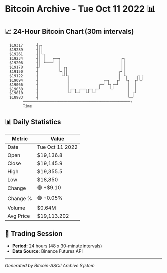 # Bitcoin Archive - Tue Oct 11 2022 📊

## 📈 24-Hour Bitcoin Chart (30m intervals)

```
  $19317      ┤┌┐                                              
  $19289      ┤││                                              
  $19261      ┤│└┐                                             
  $19234      ┤│ │   ┌──┐                           ┌┐         
  $19206      ┤│ └───┘  │                           ││         
  $19178      ┼┘        │ ┌┐                        ││         
  $19150      ┤         └┐││                       ┌┘│         
  $19122      ┤          └┘└┐                      │ └┐    ┌┐┌ 
  $19094      ┤             │               ┌─┐   ┌┘  └┐  ┌┘└┘ 
  $19066      ┤             │             ┌─┘ └┐┌─┘    │  │    
  $19038      ┤             │┌─┐ ┌──┐┌─┐┌─┘    └┘      │  │    
  $19010      ┤             └┘ └─┘  └┘ └┘              │ ┌┘    
  $18983      ┤                                        └─┘     
        ────────────────────────────────────────────────→
        Time
```

## 📊 Daily Statistics

| Metric | Value |
|--------|-------|
| Date | Tue Oct 11 2022 |
| Open | $19,136.8 |
| Close | $19,145.9 |
| High | $19,355.5 |
| Low | $18,850 |
| Change | 🟢 +$9.10 |
| Change % | 🟢 +0.05% |
| Volume | $0.64M |
| Avg Price | $19,113.202 |

## 📅 Trading Session

- **Period:** 24 hours (48 x 30-minute intervals)
- **Data Source:** Binance Futures API

---
*Generated by Bitcoin-ASCII Archive System*
